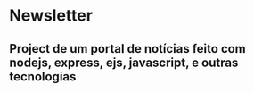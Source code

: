 # Newsletter

## Project de um portal de notícias feito com nodejs, express, ejs, javascript, e outras tecnologias
